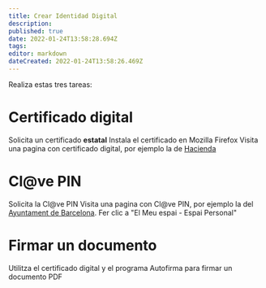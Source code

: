 ```yaml
---
title: Crear Identidad Digital
description: 
published: true
date: 2022-01-24T13:58:28.694Z
tags: 
editor: markdown
dateCreated: 2022-01-24T13:58:26.469Z
---
```


Realiza estas tres tareas:

# Certificado digital
Solicita un certificado **estatal**
Instala el certificado en Mozilla Firefox
Visita una pagina con certificado digital, por ejemplo la de [Hacienda](https://www2.agenciatributaria.gob.es/wlpl/BUCV-JDIT/AutenticaDniNieContrasteh?ref=%2Fwlpl%2FOVCT%2DCXEW%2FSelectorAcceso%3Frep%3DS%26ref%3D%252Fwlpl%252FBUGC%2DJDIT%252FMdcAcceso%26aut%3DCP)

# Cl@ve PIN
Solicita la Cl@ve PIN
Visita una pagina con Cl@ve PIN, por ejemplo la del [Ayuntament de Barcelona](https://seuelectronica.ajuntament.barcelona.cat/oficinavirtual/ca). Fer clic a "El Meu espai - Espai Personal"


# Firmar un documento

Utilitza el certificado digital y el programa Autofirma para firmar un documento PDF

